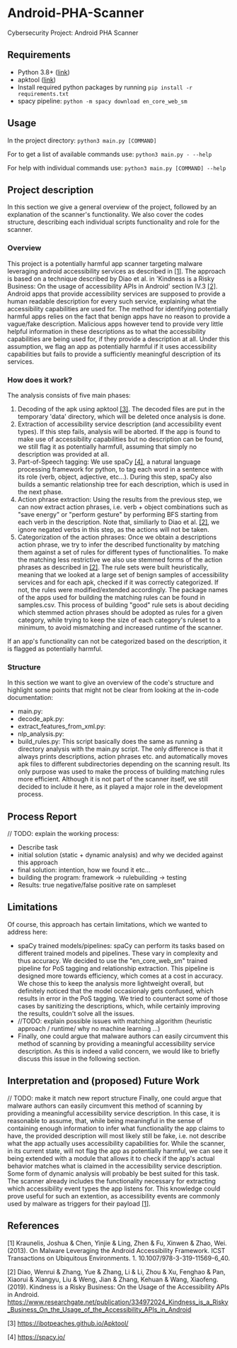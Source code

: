 # Android-PHA-Scanner
Cybersecurity Project: Android PHA Scanner

## Requirements
- Python 3.8+ ([link](https://www.python.org/downloads/)) 
- apktool ([link](https://ibotpeaches.github.io/Apktool/install/))
- Install required python packages by running `pip install -r requirements.txt`
- spacy pipeline: `python -m spacy download en_core_web_sm`

## Usage
In the project directory:
`python3 main.py [COMMAND]`

For to get a list of available commands use:
`python3 main.py - --help`

For help with individual commands use:
`python3 main.py [COMMAND] --help`

## Project description
In this section we give a general overview of the project, followed by an explanation of the scanner's functionality. We also cover the codes structure, describing each individual scripts functionality and role for the scanner.

### Overview
This project is a potentially harmful app scanner targeting malware leveraging android accessibility services as described in [[1]](#1). The approach is based on a technique described by Diao et al. in 'Kindness is a Risky Business: On the usage of accessibility APIs in Android' section IV.3 [[2]](#2). Android apps that provide accessibility services are supposed to provide a human readable description for every such service, explaining what the accessibility capabilities are used for. The method for identifying potentially harmful apps relies on the fact that benign apps have no reason to provide a vague/fake description. Malicious apps however tend to provide very little helpful information in these descriptions as to what the accessibility capabilities are being used for, if they provide a description at all. Under this assumption, we flag an app as potentially harmful if it uses accessibility capabilities but fails to provide a sufficiently meaningful description of its services.

### How does it work?
The analysis consists of five main phases:
1) Decoding of the apk using apktool [[3]](#3). The decoded files are put in the temporary 'data' directory, which will be deleted once analysis is done.
2) Extraction of accessibility service description (and accessibility event types). If this step fails, analysis will be aborted. If the app is found to make use of accessibility capabilities but no description can be found, we still flag it as potentially harmfull, assuming that simply no description was provided at all.
3) Part-of-Speech tagging: We use spaCy [[4]](#spacy), a natural language processing framework for python, to tag each word in a sentence with its role (verb, object, adjective, etc...). During this step, spaCy also builds a semantic relationship tree for each description, which is used in the next phase.
4) Action phrase extraction: Using the results from the previous step, we can now extract action phrases, i.e. verb + object combinations such as "save energy" or "perform gesture" by performing BFS starting from each verb in the description. Note that, similiarly to Diao et al. [[2]](#2), we ignore negated verbs in this step, as the actions will not be taken.
5) Categorization of the action phrases: Once we obtain a descriptions action phrase, we try to infer the described functionality by matching them against a set of rules for different types of functionalities. To make the matching less restrictive we also use stemmed forms of the action phrases as described in [[2]](#2). The rule sets were built heuristically, meaning that we looked at a large set of benign samples of accessibility services and for each apk, checked if it was correctly categorized. If not, the rules were modified/extended accordingly. The package names of the apps used for building the matching rules can be found in samples.csv. 
This process of building "good" rule sets is about deciding which stemmed action phrases should be adopted as rules for a given category, while trying to keep the size of each category's ruleset to a minimum, to avoid mismatching and increased runtime of the scanner.

If an app's functionality can not be categorized based on the description, it is flagged as potentially harmful.

### Structure
In this section we want to give an overview of the code's structure and highlight some points that might not be clear from looking at the in-code documentation:
- main.py:
- decode_apk.py:
- extract_features_from_xml.py:
- nlp_analysis.py:
- build_rules.py: This script basically does the same as running a directory analysis with the main.py script. The only difference is that it always prints descriptions, action phrases etc. and automatically moves apk files to different subdirectories depending on the scanning result. Its only purpose was used to make the process of building matching rules more efficient. Although it is not part of the scanner itself, we still decided to include it here, as it played a major role in the development process.

## Process Report
// TODO: explain the working process:
- Describe task
- initial solution (static + dynamic analysis) and why we decided against this approach
- final solution: intention, how we found it etc...
- building the program: framework -> rulebuilding -> testing
- Results: true negative/false positive rate on sampleset

## Limitations
Of course, this approach has certain limitations, which we wanted to address here:
- spaCy trained models/pipelines: spaCy can perform its tasks based on different trained models and pipelines. These vary in complexity and thus accuracy. We decided to use the "en_core_web_sm" trained pipeline for PoS tagging and relationship extraction. This pipeline is designed more towards efficiency, which comes at a cost in accuracy. We chose this to keep the analysis more lightweight overall, but definitely noticed that the model occasionaly gets confused, which results in error in the PoS tagging. We tried to counteract some of those cases by sanitizing the descriptions, which, while certainly improving the results, couldn't solve all the issues.
- //TODO: explain possible issues with matching algorithm (heuristic approach / runtime/ why no machine learning ...)
- Finally, one could argue that malware authors can easily circumvent this method of scanning by providing a meaningful accessibility service description. As this is indeed a valid concern, we would like to briefly discuss this issue in the following section.

## Interpretation and (proposed) Future Work
// TODO: make it match new report structure
Finally, one could argue that malware authors can easily circumvent this method of scanning by providing a meaningful accessibility service description. In this case, it is reasonable to assume, that, while being meaningful in the sense of containing enough information to infer what functionality the app claims to have, the provided description will most likely still be fake, i.e. not describe what the app actually uses accessibility capabilities for. 
While the scanner, in its current state, will not flag the app as potentially harmful, we can see it being extended with a module that allows it to check if the app's actual behavior matches what is claimed in the accessibility service description. Some form of dynamic analysis will probably be best suited for this task. The scanner already includes the functionality necessary for extracting which accessibility event types the app listens for. This knowledge could prove useful for such an extention, as accessibility events are commonly used by malware as triggers for their payload [[1]](#1).

## References
<a id="1">[1]</a> 
Kraunelis, Joshua & Chen, Yinjie & Ling, Zhen & Fu, Xinwen & Zhao, Wei. (2013). On Malware Leveraging the Android Accessibility Framework. ICST Transactions on Ubiquitous Environments. 1. 10.1007/978-3-319-11569-6_40. 

<a id="2">[2]</a> 
Diao, Wenrui & Zhang, Yue & Zhang, Li & Li, Zhou & Xu, Fenghao & Pan, Xiaorui & Xiangyu, Liu & Weng, Jian & Zhang, Kehuan & Wang, Xiaofeng. (2019). Kindness is a Risky Business: On the Usage of the Accessibility APIs in Android. https://www.researchgate.net/publication/334972024_Kindness_is_a_Risky_Business_On_the_Usage_of_the_Accessibility_APIs_in_Android

<a id="3">[3]</a>
https://ibotpeaches.github.io/Apktool/

<a id="spacy">[4]</a>
https://spacy.io/
